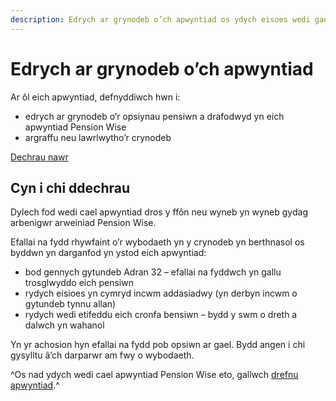 ```yaml
---
description: Edrych ar grynodeb o’ch apwyntiad os ydych eisoes wedi gael arweiniad Pension Wise
---
```


# Edrych ar grynodeb o’ch apwyntiad

Ar ôl eich apwyntiad, defnyddiwch hwn i:

- edrych ar grynodeb o’r opsiynau pensiwn a drafodwyd yn eich <br> apwyntiad Pension Wise
- argraffu neu lawrlwytho’r crynodeb

<a class="button button-start" href="/cy/summary-document/new" role="button">Dechrau nawr</a>

## Cyn i chi ddechrau

Dylech fod wedi cael apwyntiad dros y ffôn neu wyneb yn wyneb gydag arbenigwr arweiniad Pension Wise.

Efallai na fydd rhywfaint o’r wybodaeth yn y crynodeb yn berthnasol os byddwn yn darganfod yn ystod eich apwyntiad:

- bod gennych gytundeb Adran 32 – efallai na fyddwch yn gallu trosglwyddo eich pensiwn
- rydych eisioes yn cymryd incwm addasiadwy (yn derbyn incwm o gytundeb tynnu allan)
- rydych wedi etifeddu eich cronfa bensiwn – bydd y swm o dreth a dalwch yn wahanol

Yn yr achosion hyn efallai na fydd pob opsiwn ar gael. Bydd angen i chi gysylltu â’ch darparwr am fwy o wybodaeth.

^Os nad ydych wedi cael apwyntiad Pension Wise eto, gallwch [drefnu apwyntiad](/cy/appointments).^
